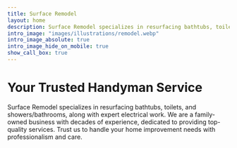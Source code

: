 ```yaml
---
title: Surface Remodel
layout: home
description: Surface Remodel specializes in resurfacing bathtubs, toilets, and showers/bathrooms, along with expert electrical work. We are a family-owned business with decades of experience, dedicated to providing top-quality services.
intro_image: "images/illustrations/remodel.webp"
intro_image_absolute: true
intro_image_hide_on_mobile: true
show_call_box: true
---
```


# Your Trusted Handyman Service

Surface Remodel specializes in resurfacing bathtubs, toilets, and showers/bathrooms, along with expert electrical work. We are a family-owned business with decades of experience, dedicated to providing top-quality services. Trust us to handle your home improvement needs with professionalism and care.
